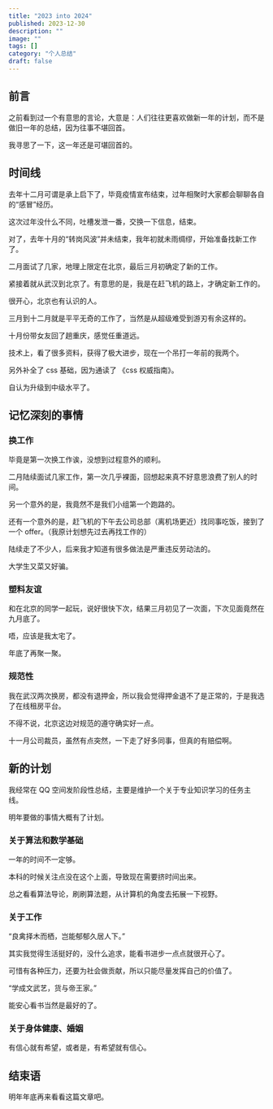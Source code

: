 ```yaml
---
title: "2023 into 2024"
published: 2023-12-30
description: ""
image: ""
tags: []
category: "个人总结"
draft: false
---
```


## 前言

之前看到过一个有意思的言论，大意是：人们往往更喜欢做新一年的计划，而不是做旧一年的总结，因为往事不堪回首。

我寻思了一下，这一年还是可堪回首的。

## 时间线

去年十二月可谓是承上启下了，毕竟疫情宣布结束，过年相聚时大家都会聊聊各自的“感冒”经历。

这次过年没什么不同，吐槽发泄一番，交换一下信息，结束。

对了，去年十月的“转岗风波”并未结束，我年初就未雨绸缪，开始准备找新工作了。

二月面试了几家，地理上限定在北京，最后三月初确定了新的工作。

紧接着就从武汉到北京了。有意思的是，我是在赶飞机的路上，才确定新工作的。

很开心，北京也有认识的人。

三月到十二月就是平平无奇的工作了，当然是从超级难受到游刃有余这样的。

十月份带女友回了趟重庆，感觉任重道远。

技术上，看了很多资料，获得了极大进步，现在一个吊打一年前的我两个。

另外补全了 css 基础，因为通读了 《css 权威指南》。

自认为升级到中级水平了。

## 记忆深刻的事情

### 换工作

毕竟是第一次换工作诶，没想到过程意外的顺利。

二月陆续面试几家工作，第一次几乎裸面，回想起来真不好意思浪费了别人的时间。

另一个意外的是，我竟然不是我们小组第一个跑路的。

还有一个意外的是，赶飞机的下午去公司总部（离机场更近）找同事吃饭，接到了一个 offer。（我原计划想先过去再找工作的）

陆续走了不少人，后来我才知道有很多做法是严重违反劳动法的。

大学生又菜又好骗。

### 塑料友谊

和在北京的同学一起玩，说好很快下次，结果三月初见了一次面，下次见面竟然在九月底了。

唔，应该是我太宅了。

年底了再聚一聚。

### 规范性

我在武汉两次换房，都没有退押金，所以我会觉得押金退不了是正常的，于是我选了在线租房平台。

不得不说，北京这边对规范的遵守确实好一点。

十一月公司裁员，虽然有点突然，一下走了好多同事，但真的有赔偿啊。

## 新的计划

我经常在 QQ 空间发阶段性总结，主要是维护一个关于专业知识学习的任务主线。

明年要做的事情大概有了计划。

### 关于算法和数学基础

一年的时间不一定够。

本科的时候关注点没在这个上面，导致现在需要挤时间出来。

总之看看算法导论，刷刷算法题，从计算机的角度去拓展一下视野。

### 关于工作

“良禽择木而栖，岂能郁郁久居人下。”

其实我觉得生活挺好的，没什么追求，能看书进步一点点就很开心了。

可惜有各种压力，还要为社会做贡献，所以只能尽量发挥自己的价值了。

“学成文武艺，货与帝王家。”

能安心看书当然是最好的了。

### 关于身体健康、婚姻

有信心就有希望，或者是，有希望就有信心。

## 结束语

明年年底再来看看这篇文章吧。
